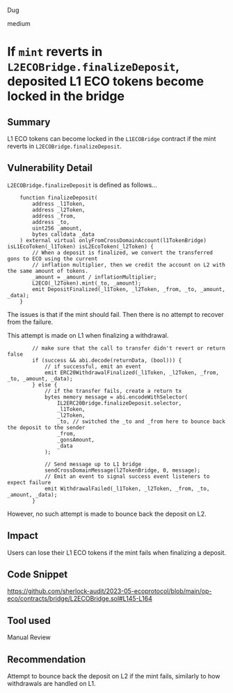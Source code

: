 Dug

medium

# If `mint` reverts in `L2ECOBridge.finalizeDeposit`, deposited L1 ECO tokens become locked in the bridge

## Summary

L1 ECO tokens can become locked in the `L1ECOBridge` contract if the mint reverts in `L2ECOBridge.finalizeDeposit`.

## Vulnerability Detail

`L2ECOBridge.finalizeDeposit` is defined as follows...

```solidity
    function finalizeDeposit(
        address _l1Token,
        address _l2Token,
        address _from,
        address _to,
        uint256 _amount,
        bytes calldata _data
    ) external virtual onlyFromCrossDomainAccount(l1TokenBridge) isL1EcoToken(_l1Token) isL2EcoToken(_l2Token) {
        // When a deposit is finalized, we convert the transferred gons to ECO using the current
        // inflation multiplier, then we credit the account on L2 with the same amount of tokens.
        _amount = _amount / inflationMultiplier;
        L2ECO(_l2Token).mint(_to, _amount);
        emit DepositFinalized(_l1Token, _l2Token, _from, _to, _amount, _data);
    }
```

The issues is that if the mint should fail. Then there is no attempt to recover from the failure. 

This attempt is made on L1 when finalizing a withdrawal.

```solidity
        // make sure that the call to transfer didn't revert or return false
        if (success && abi.decode(returnData, (bool))) {
            // if successful, emit an event
            emit ERC20WithdrawalFinalized(_l1Token, _l2Token, _from, _to, _amount, _data);
        } else {
            // if the transfer fails, create a return tx
            bytes memory message = abi.encodeWithSelector(
                IL2ERC20Bridge.finalizeDeposit.selector,
                _l1Token,
                _l2Token,
                _to, // switched the _to and _from here to bounce back the deposit to the sender
                _from,
                _gonsAmount,
                _data
            );

            // Send message up to L1 bridge
            sendCrossDomainMessage(l2TokenBridge, 0, message);
            // Emit an event to signal success event listeners to expect failure
            emit WithdrawalFailed(_l1Token, _l2Token, _from, _to, _amount, _data);
        }
```

However, no such attempt is made to bounce back the deposit on L2.

## Impact

Users can lose their L1 ECO tokens if the mint fails when finalizing a deposit.

## Code Snippet

https://github.com/sherlock-audit/2023-05-ecoprotocol/blob/main/op-eco/contracts/bridge/L2ECOBridge.sol#L145-L164

## Tool used

Manual Review

## Recommendation

Attempt to bounce back the deposit on L2 if the mint fails, similarly to how withdrawals are handled on L1.
